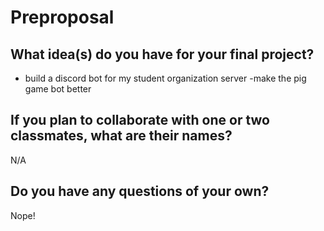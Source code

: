 # Preproposal

## What idea(s) do you have for your final project?

- build a discord bot for my student organization server
-make the pig game bot better

## If you plan to collaborate with one or two classmates, what are their names?

N/A

## Do you have any questions of your own?

Nope!
